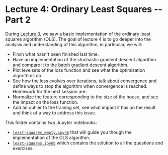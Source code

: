 # Lecture 4: Ordinary Least Squares -- Part 2

During [Lecture 3](../3_least-squares), we saw a basic implementation of the ordinary least squares algorithm (OLS). The goal of lecture 4 is to go deeper into the analysis and understanding of this algorithm, in particular, we will:
- Finsh what hasn't been finished last time.
- Have an implementation of the stochastic gradient descent algorithm and compare it to the batch gradient descent algorithm.
- Plot levelsets of the loss function and see what the optimization algorithms do.
- See how the loss evolves over iterations, talk about convergence and define ways to stop the algorithm when convergence is reached.
Homework for the next session are:
- Normalize the feature corresponding to the size of the house, and see the impact on the loss function.
- Add an outlier to the training set, see what impact it has on the result and think of a way to address this issue.

This folder contains two Jupyter notebooks:
- [`least-squares_empty.ipynb`](least-squares_empty.ipynb) that will guide you though the implementation of the OLS algorithm.
- [`least-squares.ipynb`](least-squares.ipynb) which contains the solution to all the questions and exercises.